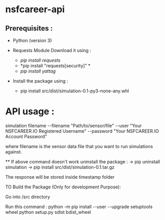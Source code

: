 # nsfcareer-api

## Prerequisites :

- Python (version 3)
- Requests Module Download it using : 
  - *pip install requests*
  - *pip install "requests[security]" *
  - *pip install yattag*

- Install the package using : 
  - pip install src/dist/simulation-0.1-py3-none-any.whl

# API usage : 
simulation filename --filename "Path/to/sensor/file" --user "Your NSFCAREER.IO Registered Username" --password "Your NSFCAREER.IO Account Password" 

where filename is the sensor data file that you want to run simulations against.

** If above command doesn't work uninstall the package : -> pip uninstall simulation -> pip install src/dist/simulation-0.1.tar.gz

The response will be stored inside timestamp folder

TO Build the Package (Only for development Purpose):

Go into /src directory

Run this command : python -m pip install --user --upgrade setuptools wheel python setup.py sdist bdist_wheel
